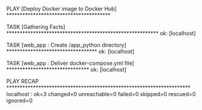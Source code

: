 
PLAY [Deploy Docker image to Docker Hub] ***************************************

TASK [Gathering Facts] *********************************************************
ok: [localhost]

TASK [web_app : Create /app_python directory] **********************************
ok: [localhost]

TASK [web_app : Deliver docker-compose.yml file] *******************************
ok: [localhost]

PLAY RECAP *********************************************************************
localhost                  : ok=3    changed=0    unreachable=0    failed=0    skipped=0    rescued=0    ignored=0   


